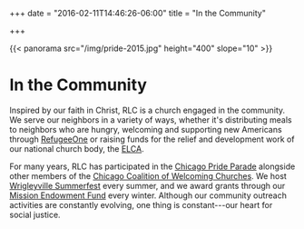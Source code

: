 +++
date = "2016-02-11T14:46:26-06:00"
title = "In the Community"

+++

{{< panorama src="/img/pride-2015.jpg" height="400" slope="10" >}}

# In the Community

Inspired by our faith in Christ, RLC is a church engaged in the community. We serve our neighbors in a variety of ways, whether it's distributing meals to neighbors who are hungry, welcoming and supporting new Americans through [RefugeeOne](http://www.refugeeone.org) or raising funds for the relief and development work of our national church body, the [ELCA](http://www.elca.org).

For many years, RLC has participated in the [Chicago Pride Parade](http://chicagopride.gopride.com) alongside other members of the [Chicago Coalition of Welcoming Churches](http://chicagowelcomingchurches.org). We host [Wrigleyville Summerfest](/in-the-community/wrigleyville-summerfest) every summer, and we award grants through our [Mission Endowment Fund](/in-the-community/mission-endowment-fund) every winter. Although our community outreach activities are constantly evolving, one thing is constant---our heart for social justice.
